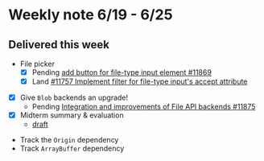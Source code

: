 # Weekly note 6/19 - 6/25

## Delivered this week

- File picker
    - [x] Pending [add button for file-type input element #11869](https://github.com/servo/servo/pull/11869)
    - [x] Land [#11757 Implement filter for file-type input's accept attribute](https://github.com/servo/servo/pull/11757)
- [x] Give `Blob` backends an upgrade!
    - Pending [Integration and improvements of File API backends #11875](https://github.com/servo/servo/pull/11875)
- [x] Midterm summary & evaluation
    - [draft](../notes/midterm.md)
- Track the `Origin` dependency
- Track `ArrayBuffer` dependency

